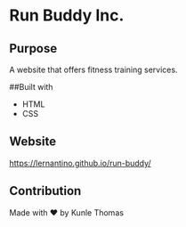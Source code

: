 # Run Buddy Inc. 

## Purpose
A website that offers fitness training services.

##Built with 
* HTML
* CSS

## Website 
https://lernantino.github.io/run-buddy/

## Contribution
Made with &#10084;&#65039; by Kunle Thomas 
